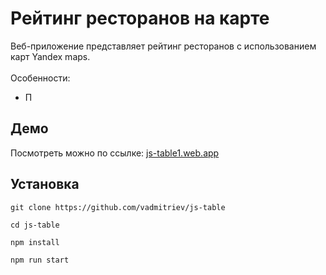 # Рейтинг ресторанов на карте

Веб-приложение представляет рейтинг ресторанов с использованием карт Yandex maps. <br><br>
Особенности:

- П

## Демо

Посмотреть можно по ссылке: <a href="https://js-table1.web.app">js-table1.web.app</a>

## Установка

```console
git clone https://github.com/vadmitriev/js-table
```

```console
cd js-table
```

```console
npm install
```

```console
npm run start
```
